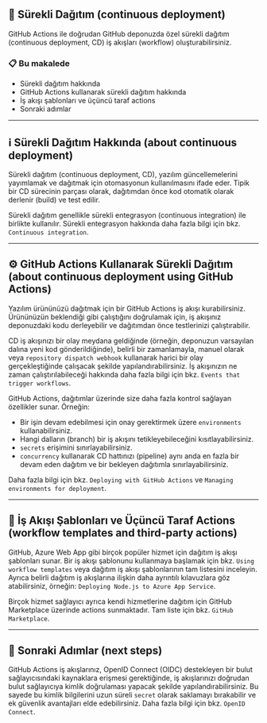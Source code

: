 ## 🚀 Sürekli Dağıtım (continuous deployment)

GitHub Actions ile doğrudan GitHub deponuzda özel sürekli dağıtım (continuous deployment, CD) iş akışları (workflow) oluşturabilirsiniz.

### 📋 Bu makalede

* Sürekli dağıtım hakkında
* GitHub Actions kullanarak sürekli dağıtım hakkında
* İş akışı şablonları ve üçüncü taraf actions
* Sonraki adımlar

---

## ℹ️ Sürekli Dağıtım Hakkında (about continuous deployment)

Sürekli dağıtım (continuous deployment, CD), yazılım güncellemelerini yayımlamak ve dağıtmak için otomasyonun kullanılmasını ifade eder. Tipik bir CD sürecinin parçası olarak, dağıtımdan önce kod otomatik olarak derlenir (build) ve test edilir.

Sürekli dağıtım genellikle sürekli entegrasyon (continuous integration) ile birlikte kullanılır. Sürekli entegrasyon hakkında daha fazla bilgi için bkz. `Continuous integration`.

---

## ⚙️ GitHub Actions Kullanarak Sürekli Dağıtım (about continuous deployment using GitHub Actions)

Yazılım ürününüzü dağıtmak için bir GitHub Actions iş akışı kurabilirsiniz. Ürününüzün beklendiği gibi çalıştığını doğrulamak için, iş akışınız deponuzdaki kodu derleyebilir ve dağıtımdan önce testlerinizi çalıştırabilir.

CD iş akışınızı bir olay meydana geldiğinde (örneğin, deponuzun varsayılan dalına yeni kod gönderildiğinde), belirli bir zamanlamayla, manuel olarak veya `repository dispatch webhook` kullanarak harici bir olay gerçekleştiğinde çalışacak şekilde yapılandırabilirsiniz. İş akışınızın ne zaman çalıştırılabileceği hakkında daha fazla bilgi için bkz. `Events that trigger workflows`.

GitHub Actions, dağıtımlar üzerinde size daha fazla kontrol sağlayan özellikler sunar. Örneğin:

* Bir işin devam edebilmesi için onay gerektirmek üzere `environments` kullanabilirsiniz.
* Hangi dalların (branch) bir iş akışını tetikleyebileceğini kısıtlayabilirsiniz.
* `secrets` erişimini sınırlayabilirsiniz.
* `concurrency` kullanarak CD hattınızı (pipeline) aynı anda en fazla bir devam eden dağıtım ve bir bekleyen dağıtımla sınırlayabilirsiniz.

Daha fazla bilgi için bkz. `Deploying with GitHub Actions` ve `Managing environments for deployment`.

---

## 📝 İş Akışı Şablonları ve Üçüncü Taraf Actions (workflow templates and third-party actions)

GitHub, Azure Web App gibi birçok popüler hizmet için dağıtım iş akışı şablonları sunar. Bir iş akışı şablonunu kullanmaya başlamak için bkz. `Using workflow templates` veya dağıtım iş akışı şablonlarının tam listesini inceleyin. Ayrıca belirli dağıtım iş akışlarına ilişkin daha ayrıntılı kılavuzlara göz atabilirsiniz, örneğin: `Deploying Node.js to Azure App Service`.

Birçok hizmet sağlayıcı ayrıca kendi hizmetlerine dağıtım için GitHub Marketplace üzerinde actions sunmaktadır. Tam liste için bkz. `GitHub Marketplace`.

---

## 🔑 Sonraki Adımlar (next steps)

GitHub Actions iş akışlarınız, OpenID Connect (OIDC) destekleyen bir bulut sağlayıcısındaki kaynaklara erişmesi gerektiğinde, iş akışlarınızı doğrudan bulut sağlayıcıya kimlik doğrulaması yapacak şekilde yapılandırabilirsiniz. Bu sayede bu kimlik bilgilerini uzun süreli `secret` olarak saklamayı bırakabilir ve ek güvenlik avantajları elde edebilirsiniz. Daha fazla bilgi için bkz. `OpenID Connect`.
